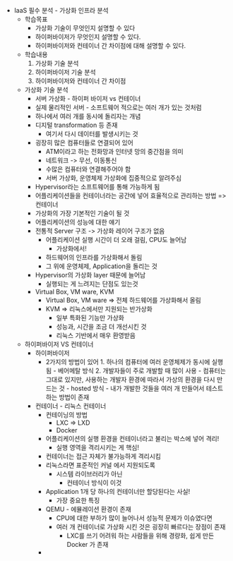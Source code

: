 - IaaS 필수 분석 - 가상화 인프라 분석
  - 학습목표
    - 가상화 기술이 무엇인지 설명할 수 있다
    - 하이퍼바이저가 무엇인지 설명할 수 있다.
    - 하이퍼바이저와 컨테이너 간 차이점에 대해 설명할 수 있다.
  - 학습내용
    1. 가상화 기술 분석
    2. 하이퍼바이저 기술 분석
    3. 하이퍼바이저와 컨테이너 간 차이점
  - 가상화 기술 분석
    - 서버 가상화 - 하이퍼 바이저 vs 컨테이너
    - 실제 물리적인 서버 - 소프트웨어 적으로는 여러 개가 있는 것처럼
    - 하나에서 여러 개를 동시에 돌리자는 개념
    - 디지털 transformation 등 존재
      - 여기서 다시 데이터를 발생시키는 것
    - 굉장히 많은 컴퓨터들로 연결되어 있어 
      - ATM이라고 하는 전화망과 인터넷 망의 중간점을 의미
      - 네트워크 -> 무선, 이동통신
      - 수많은 컴퓨터와 연결해주어야 함
      - 서버 가상화, 운영체제 가상화에 집중적으로 알려주심
    - Hypervisor라는 소프트웨어를 통해 가능하게 됨
    - 어플리케이션들을 컨테이너라는 공간에 넣어 효율적으로 관리하는 방법 => 컨테이너
    - 가상화의 가장 기본적인 기술이 될 것 
    - 어플리케이션의 성능에 대한 얘기
    - 전통적 Server 구조 -> 가상화 레이어 구조가 없음
      - 어플리케이션 실행 시간이 더 오래 걸림, CPU도 늘어남
        - 가상화에서!
      - 하드웨어의 인프라를 가상화해서 돌림
      - 그 위에 운영체제, Application을 돌리는 것
    - Hypervisor의 가상화 layer 때문에 늘어남 
      - 실행되는 게 느려지는 단점도 있는것 
    - Virtual Box, VM ware, KVM 
      - Virtual Box, VM ware => 전체 하드웨어를 가상화해서 올림
      - KVM => 리눅스에서만 지원되는 반가상화 
        - 일부 특화된 기능만 가상화
        - 성능과, 시간을 조금 더 개선시킨 것
        - 리눅스 기반에서 매우 환영받음
  - 하이퍼바이저 VS 컨테이너
    - 하이퍼바이저 
      - 2가지의 방법이 있어 
         	1.  하나의 컴퓨터에 여러 운영체제가 동시에 실행됨
              - 베어메탈 방식
         	2.  개발자들이 주로 개발할 때 많이 사용
              - 컴퓨터는 그대로 있지만, 사용하는 개발자 환경에 따라서 가상의 환경을 다시 만드는 것
              - hosted 방식
              - 내가 개발한 것들을 여러 개 만들어서 테스트하는 방법이 존재
    - 컨테이너 - 리눅스 컨테이너
      - 컨테이닝의 방법
        - LXC => LXD 
        - Docker
      - 어플리케이션의 실행 환경을 컨테이너라고 불리는 박스에 넣어 격리!
        - 실행 영역을 격리시키는 게 핵심!
      - 컨테이너는 접근 자체가 불가능하게 격리시킴
      - 리눅스라면 표준적인 커널 에서 지원되도록
        - 시스템 라이브러리가 아닌
          - 컨테이너 방식이 이것
      - Application 1개 당 하나의 컨테이너만 할당된다는 사실!
        - 가장 중요한 특징
      - QEMU - 에뮬레이션 환경이 존재
        - CPU에 대한 부하가 많이 늘어나서 성능적 문제가 이슈였다면
        - 여러 개 컨테이너로 가상화 시킨 것은 굉장히 빠르다는 장점이 존재
          - LXC를 쓰기 어려워 하는 사람들을 위해 경량화, 쉽게 만든 Docker 가 존재
      - 